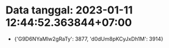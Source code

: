 # Data tanggal: 2023-01-11 12:44:52.363844+07:00

* {'G9D6NYaMlw2gRaTy': 3877, 'd0dUm8pKCyJxDh1M': 3914}
